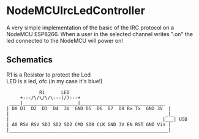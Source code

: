 # NodeMCUIrcLedController
A very simple implementation of the basic of the IRC protocol on a NodeMCU ESP8266. When a user in the selected channel writes ".on" the led connected to the NodeMCU will power on!  

## Schematics
R1 is a Resistor to protect the Led  
LED is a led, ofc (in my case it's blue!)  
```
            R1      LED
     +---/\/\/\/\---(/)---+
 ____|____________________|_______________________________
| D0 D1  D2  D3  D4  3V  GND D5  D6  D7  D8 Rx Tx  GND 3V  |
|                                                         _|_
|                                                        |___| USB
| A0 RSV RSV SD3 SD2 SD2 CMD SD0 CLK GND 3V EN RST GND Vin |
|__________________________________________________________|
```
